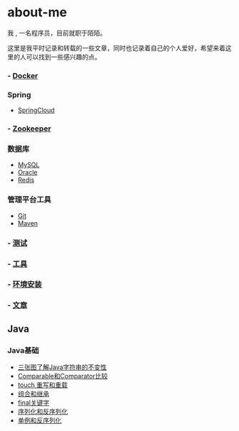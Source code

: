 # about-me
我 , 一名程序员，目前就职于陌陌。

这里是我平时记录和转载的一些文章，同时也记录着自己的个人爱好，希望来着这里的人可以找到一些感兴趣的点。

### - [Docker](https://github.com/xinput123/about-me/blob/main/Docker/docker.md)

### Spring
- [SpringCloud](https://github.com/xinput123/about-me/blob/main/SpringCloud/SspringCloud.md)

### - [Zookeeper](https://github.com/xinput123/about-me/blob/main/Zookeeper/Zookeeper.md)

### 数据库
- [MySQL](https://github.com/xinput123/about-me/blob/main/MySQL/MySQL.md)
- [Oracle](https://github.com/xinput123/about-me/blob/main/Oracle/oracle.md)
- [Redis](https://github.com/xinput123/about-me/blob/main/Redis/Redis.md)

### 管理平台工具
- [Git](https://github.com/xinput123/about-me/blob/main/Git/git.md)
- [Maven](https://github.com/xinput123/about-me/blob/main/Maven/maven.md)

### - [测试](https://github.com/xinput123/about-me/blob/main/%E6%B5%8B%E8%AF%95/%E6%B5%8B%E8%AF%95.md)

### - [工具](https://github.com/xinput123/about-me/blob/main/%E5%B7%A5%E5%85%B7/%E5%B7%A5%E5%85%B7.md)

### - [环境安装](https://github.com/xinput123/about-me/blob/main/%E7%8E%AF%E5%A2%83%E5%AE%89%E8%A3%85/%E7%8E%AF%E5%A2%83%E5%AE%89%E8%A3%85.md)

### - [文章](https://github.com/xinput123/about-me/blob/main/%E6%96%87%E7%AB%A0/%E6%96%87%E7%AB%A0.md)



## Java
### Java基础
- [三张图了解Java字符串的不变性](https://github.com/xinput123/about-me/blob/main/Java/Java%E5%9F%BA%E7%A1%80%E7%9F%A5%E8%AF%86/%E4%B8%89%E5%BC%A0%E5%9B%BE%E4%BA%86%E8%A7%A3Java%E5%AD%97%E7%AC%A6%E4%B8%B2%E7%9A%84%E4%B8%8D%E5%8F%98%E6%80%A7.md)
- [Comparable和Comparator比较](https://github.com/xinput123/about-me/blob/main/Java/Java%E5%9F%BA%E7%A1%80%E7%9F%A5%E8%AF%86/Comparable%E5%92%8CComparator.md)
- [touch 重写和重载](https://github.com/xinput123/about-me/blob/main/Java/Java%E5%9F%BA%E7%A1%80%E7%9F%A5%E8%AF%86/%E9%87%8D%E5%86%99%E5%92%8C%E9%87%8D%E8%BD%BD.md)
- [组合和继承](https://github.com/xinput123/about-me/blob/main/Java/Java%E5%9F%BA%E7%A1%80%E7%9F%A5%E8%AF%86/%E7%BB%84%E5%90%88%E5%92%8C%E7%BB%A7%E6%89%BF.md)
- [final关键字](https://github.com/xinput123/about-me/blob/main/Java/Java%E5%9F%BA%E7%A1%80%E7%9F%A5%E8%AF%86/final%E5%85%B3%E9%94%AE%E5%AD%97.md)
- [序列化和反序列化](https://github.com/xinput123/about-me/blob/main/Java/Java%E5%9F%BA%E7%A1%80%E7%9F%A5%E8%AF%86/%E5%BA%8F%E5%88%97%E5%8C%96%E5%92%8C%E5%8F%8D%E5%BA%8F%E5%88%97%E5%8C%96.md)
- [单例和反序列化](https://github.com/xinput123/about-me/blob/main/Java/Java%E5%9F%BA%E7%A1%80%E7%9F%A5%E8%AF%86/%E5%8D%95%E4%BE%8B%E5%92%8C%E5%BA%8F%E5%88%97%E5%8C%96.md)




